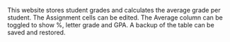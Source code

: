 This website stores student grades and calculates the average grade per student.
The Assignment cells can be edited.
The Average column can be toggled to show %, letter grade and GPA.
A backup of the table can be saved and restored.
